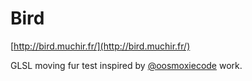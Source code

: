 # Bird

[http://bird.muchir.fr/](http://bird.muchir.fr/)

GLSL moving fur test inspired by [@oosmoxiecode](http://oos.moxiecode.com/js_webgl/fur/index_petting.html) work.
